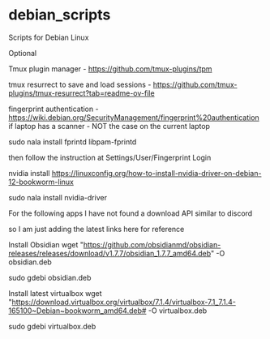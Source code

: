 # debian_scripts
Scripts for Debian Linux

Optional

Tmux plugin manager - https://github.com/tmux-plugins/tpm

tmux resurrect to save and load sessions - https://github.com/tmux-plugins/tmux-resurrect?tab=readme-ov-file


fingerprint authentication - https://wiki.debian.org/SecurityManagement/fingerprint%20authentication 
if laptop has a scanner - NOT the case on the current laptop


sudo nala install fprintd libpam-fprintd

then follow the instruction at Settings/User/Fingerprint Login


nvidia install https://linuxconfig.org/how-to-install-nvidia-driver-on-debian-12-bookworm-linux

sudo nala install nvidia-driver


For the following apps I have not found a download API similar to discord

so I am just adding the latest links here for reference


Install Obsidian 
wget "https://github.com/obsidianmd/obsidian-releases/releases/download/v1.7.7/obsidian_1.7.7_amd64.deb" -O obsidian.deb 

sudo gdebi obsidian.deb


Install latest virtualbox
wget "https://download.virtualbox.org/virtualbox/7.1.4/virtualbox-7.1_7.1.4-165100~Debian~bookworm_amd64.deb# -O 
virtualbox.deb

sudo gdebi virtualbox.deb
